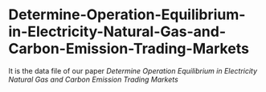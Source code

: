 # Determine-Operation-Equilibrium-in-Electricity-Natural-Gas-and-Carbon-Emission-Trading-Markets
It is the data file of our paper *Determine Operation Equilibrium in Electricity Natural Gas and Carbon Emission Trading Markets*
